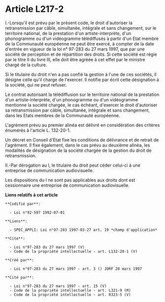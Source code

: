 # Article L217-2

I.-Lorsqu'il est prévu par le présent code, le droit d'autoriser la retransmission par câble, simultanée, intégrale et sans
changement, sur le territoire national, de la prestation d'un artiste-interprète, d'un phonogramme ou d'un vidéogramme
télédiffusés à partir d'un Etat membre de la Communauté européenne ne peut être exercé, à compter de la date d'entrée en
vigueur de la loi n° 97-283 du 27 mars 1997, que par une société de perception et de répartition des droits. Si cette société
est régie par le titre II du livre III, elle doit être agréée à cet effet par le ministre chargé de la culture. 

Si le titulaire du droit n'en a pas confié la gestion à l'une de ces sociétés, il désigne celle qu'il charge de l'exercer. Il
notifie par écrit cette désignation à la société, qui ne peut refuser. 

Le contrat autorisant la télédiffusion sur le territoire national de la prestation d'un artiste-interprète, d'un phonogramme
ou d'un vidéogramme mentionne la société chargée, le cas échéant, d'exercer le droit d'autoriser sa retransmission par câble,
simultanée, intégrale et sans changement, dans les Etats membres de la Communauté européenne. 

L'agrément prévu au premier alinéa est délivré en considération des critères énumérés à l'article L. 132-20-1. 

Un décret en Conseil d'Etat fixe les conditions de délivrance et de retrait de l'agrément. Il fixe également, dans le cas
prévu au deuxième alinéa, les modalités de désignation de la société chargée de la gestion du droit de retransmission. 

II.-Par dérogation au I, le titulaire du droit peut céder celui-ci à une entreprise de communication audiovisuelle. 

Les dispositions du I ne sont pas applicables aux droits dont est cessionnaire une entreprise de communication audiovisuelle.

**Liens relatifs à cet article**

	**Codifié par**:

	  - Loi n°92-597 1992-07-01

	**Liens**:

	  - SPEC_APPLI: Loi n°97-283 1997-03-27 art. 19 *champ d'application*

	**Cite**:

	  - Loi n°97-283 du 27 mars 1997 (V)
	  - Code de la propriété intellectuelle - art. L132-20-1 (V)

	**Créé par**:

	  - Loi n°97-283 du 27 mars 1997 - art. 3 () JORF 28 mars 1997

	**Cité par**:

	  - Loi n°97-283 du 27 mars 1997 - art. 15 (V)
	  - Code de la propriété intellectuelle - art. L321-9 (M)
	  - Code de la propriété intellectuelle - art. R323-5 (V)
